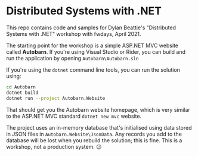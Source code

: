 # Distributed Systems with .NET
This repo contains code and samples for Dylan Beattie's "Distributed Systems with .NET" workshop with fwdays, April 2021.

The starting point for the workshop is a simple ASP.NET MVC website called **Autobarn**. If you're using Visual Studio or Rider, you can build and run the application by opening `Autobarn\Autobarn.sln`

If you're using the `dotnet` command line tools, you can run the solution using:

```bash
cd Autobarn
dotnet build
dotnet run --project Autobarn.Website
```

That should get you the Autobarn website homepage, which is very similar to the ASP.NET MVC standard `dotnet new mvc` website.

The project uses an in-memory database that's initialised using data stored in JSON files in `Autobarn.Website\JsonData`. Any records you add to the database will be lost when you rebuild the solution; this is fine. This is a workshop, not a production system. 😉